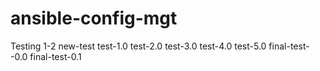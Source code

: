 # ansible-config-mgt
Testing 1-2
new-test
test-1.0
test-2.0
test-3.0
test-4.0
test-5.0
final-test--0.0
final-test-0.1
